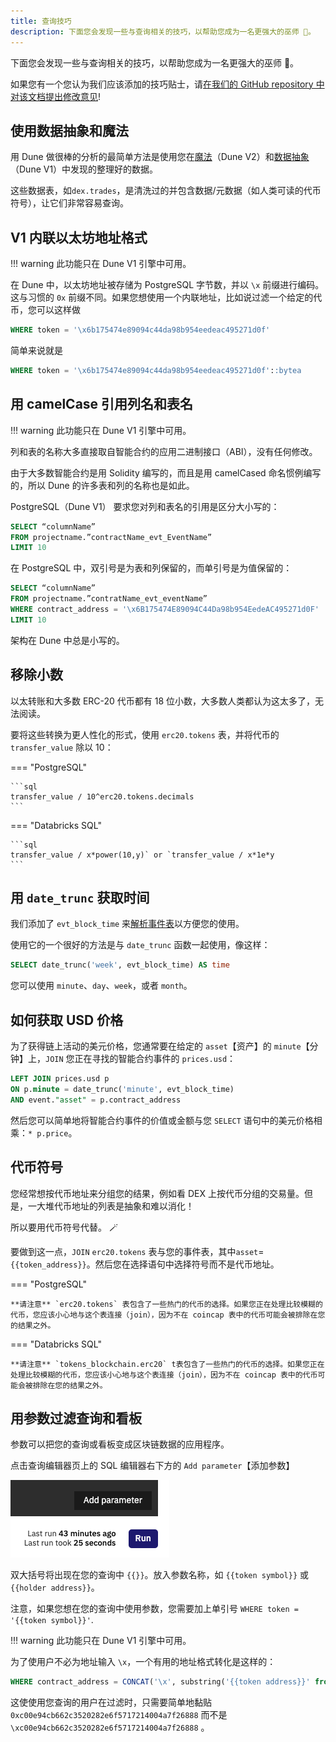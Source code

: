 ```yaml
---
title: 查询技巧
description: 下面您会发现一些与查询相关的技巧，以帮助您成为一名更强大的巫师 🧙。
---
```


下面您会发现一些与查询相关的技巧，以帮助您成为一名更强大的巫师 🧙。

如果您有一个您认为我们应该添加的技巧贴士，请[在我们的 GitHub repository 中对该文档提出修改意见](https://github.com/duneanalytics/docs/edit/master/docs/features/queries/tips.md)!

## 使用数据抽象和魔法

用 Dune 做很棒的分析的最简单方法是使用您在[魔法](../../reference/tables/spells.md)（Dune V2）和[数据抽象](../../reference/tables/v1/abstractions/index.md)（Dune V1）中发现的整理好的数据。

这些数据表，如`dex.trades`，是清洗过的并包含数据/元数据（如人类可读的代币符号），让它们非常容易查询。

## V1 内联以太坊地址格式

!!! warning
    此功能只在 Dune V1 引擎中可用。

在 Dune 中，以太坊地址被存储为 PostgreSQL 字节数，并以 `\x` 前缀进行编码。这与习惯的 `0x` 前缀不同。如果您想使用一个内联地址，比如说过滤一个给定的代币，您可以这样做

```sql
WHERE token = '\x6b175474e89094c44da98b954eedeac495271d0f'
```

简单来说就是

```sql
WHERE token = '\x6b175474e89094c44da98b954eedeac495271d0f'::bytea
```

## 用 camelCase 引用列名和表名

!!! warning
    此功能只在 Dune V1 引擎中可用。

列和表的名称大多直接取自智能合约的应用二进制接口（ABI），没有任何修改。

由于大多数智能合约是用 Solidity 编写的，而且是用 camelCased 命名惯例编写的，所以 Dune 的许多表和列的名称也是如此。

PostgreSQL（Dune V1） 要求您对列和表名的引用是区分大小写的：

```sql
SELECT “columnName”
FROM projectname.”contractName_evt_EventName”
LIMIT 10
```

在 PostgreSQL 中，双引号是为表和列保留的，而单引号是为值保留的：

```sql
SELECT “columnName”
FROM projectname.”contratName_evt_eventName”
WHERE contract_address = '\x6B175474E89094C44Da98b954EedeAC495271d0F'
LIMIT 10
```
架构在 Dune 中总是小写的。

## 移除小数

以太转账和大多数 ERC-20 代币都有 18 位小数，大多数人类都认为这太多了，无法阅读。

要将这些转换为更人性化的形式，使用 `erc20.tokens` 表，并将代币的 `transfer_value` 除以 10：

=== "PostgreSQL"

    ```sql
    transfer_value / 10^erc20.tokens.decimals
    ```

=== "Databricks SQL"

    ```sql
    transfer_value / x*power(10,y)` or `transfer_value / x*1e*y
    ```

## 用 `date_trunc` 获取时间

我们添加了 `evt_block_time` 来[解析事件表](../../reference/tables/decoded.md)以方便您的使用。

使用它的一个很好的方法是与 `date_trunc` 函数一起使用，像这样：

```sql
SELECT date_trunc('week', evt_block_time) AS time
```

您可以使用 `minute`、`day`、`week`，或者 `month`。

## 如何获取 USD 价格

为了获得链上活动的美元价格，您通常要在给定的 `asset`【资产】的 `minute`【分钟】上，`JOIN` 您正在寻找的智能合约事件的 `prices.usd`：

```sql
LEFT JOIN prices.usd p 
ON p.minute = date_trunc('minute', evt_block_time)
AND event."asset" = p.contract_address
```

然后您可以简单地将智能合约事件的价值或金额与您 `SELECT` 语句中的美元价格相乘：`* p.price`。

## 代币符号

您经常想按代币地址来分组您的结果，例如看 DEX 上按代币分组的交易量。但是，一大堆代币地址的列表是抽象和难以消化！

所以要用代币符号代替。 🪄

要做到这一点，`JOIN` `erc20.tokens` 表与您的事件表，其中`asset`=`{{token_address}}`。然后您在选择语句中选择符号而不是代币地址。

=== "PostgreSQL"

    **请注意** `erc20.tokens` 表包含了一些热门的代币的选择。如果您正在处理比较模糊的代币，您应该小心地与这个表连接（join），因为不在 coincap 表中的代币可能会被排除在您的结果之外。

=== "Databricks SQL"

    **请注意** `tokens_blockchain.erc20` t表包含了一些热门的代币的选择。如果您正在处理比较模糊的代币，您应该小心地与这个表连接（join），因为不在 coincap 表中的代币可能会被排除在您的结果之外。

## 用参数过滤查询和看板

参数可以把您的查询或看板变成区块链数据的应用程序。

点击查询编辑器页上的 SQL 编辑器右下方的 `Add parameter`【添加参数】

![Add parameter](images/add-parameter.png)

双大括号将出现在您的查询中 `{{}}`。放入参数名称，如 `{{token symbol}}` 或 `{{holder address}}`。

注意，如果您想在您的查询中使用参数，您需要加上单引号 `WHERE token = '{{token symbol}}'`.

!!! warning
    此功能只在 Dune V1 引擎中可用。

为了使用户不必为地址输入 `\x`，一个有用的地址格式转化是这样的：

```sql
WHERE contract_address = CONCAT('\x', substring('{{token address}}' from 3))::bytea
```

这使使用您查询的用户在过滤时，只需要简单地黏贴 `0xc00e94cb662c3520282e6f5717214004a7f26888` 而不是 `\xc00e94cb662c3520282e6f5717214004a7f26888` 。
